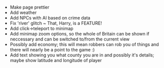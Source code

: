 * Make page prettier
* Add weather
* Add NPCs with AI based on crime data
* Fix 'river' glitch ~ That, Harry, is a FEATURE!
* Add click->teleport to minimap
* Add minimap zoom options, so the whole of Britain can be shown if neccessary and can be switched to/from the current view
* Possibly add economy; this will mean robbers can rob you of things and there will nearly be a point to the game :)
* Add text showing you what county you are in and possibly it's details; maybe show latitude and longitude of player